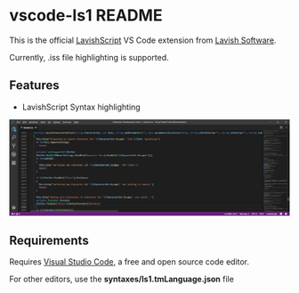 # vscode-ls1 README

This is the official [LavishScript](https://www.lavishsoft.com/wiki/index.php/LavishScript) VS Code extension from [Lavish Software](https://www.lavishsoft.com).

Currently, .iss file highlighting is supported.

## Features

* LavishScript Syntax highlighting

![](images/highlighting.png)

## Requirements

Requires [Visual Studio Code](https://code.visualstudio.com), a free and open source code editor.

For other editors, use the **syntaxes/ls1.tmLanguage.json** file

